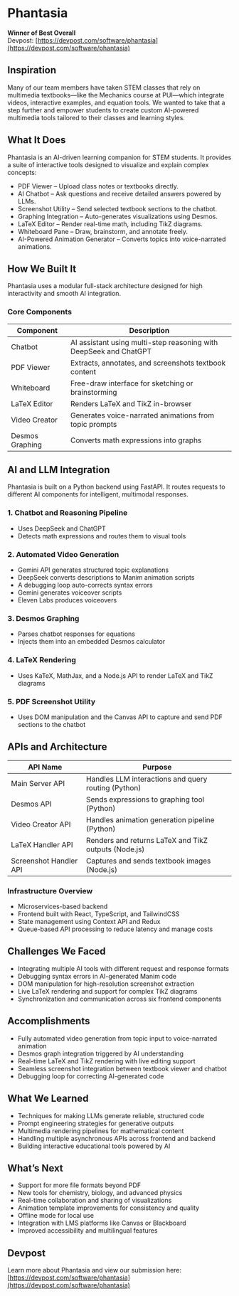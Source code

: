 # Phantasia

**Winner of Best Overall**  
Devpost: [https://devpost.com/software/phantasia](https://devpost.com/software/phantasia)

## Inspiration

Many of our team members have taken STEM classes that rely on multimedia textbooks—like the Mechanics course at PUI—which integrate videos, interactive examples, and equation tools. We wanted to take that a step further and empower students to create custom AI-powered multimedia tools tailored to their classes and learning styles.

## What It Does

Phantasia is an AI-driven learning companion for STEM students. It provides a suite of interactive tools designed to visualize and explain complex concepts:

- PDF Viewer – Upload class notes or textbooks directly.
- AI Chatbot – Ask questions and receive detailed answers powered by LLMs.
- Screenshot Utility – Send selected textbook sections to the chatbot.
- Graphing Integration – Auto-generates visualizations using Desmos.
- LaTeX Editor – Render real-time math, including TikZ diagrams.
- Whiteboard Pane – Draw, brainstorm, and annotate freely.
- AI-Powered Animation Generator – Converts topics into voice-narrated animations.

## How We Built It

Phantasia uses a modular full-stack architecture designed for high interactivity and smooth AI integration.

### Core Components

| Component        | Description                                                   |
|------------------|---------------------------------------------------------------|
| Chatbot          | AI assistant using multi-step reasoning with DeepSeek and ChatGPT |
| PDF Viewer       | Extracts, annotates, and screenshots textbook content         |
| Whiteboard       | Free-draw interface for sketching or brainstorming            |
| LaTeX Editor     | Renders LaTeX and TikZ in-browser                             |
| Video Creator    | Generates voice-narrated animations from topic prompts        |
| Desmos Graphing  | Converts math expressions into graphs                         |

## AI and LLM Integration

Phantasia is built on a Python backend using FastAPI. It routes requests to different AI components for intelligent, multimodal responses.

### 1. Chatbot and Reasoning Pipeline
- Uses DeepSeek and ChatGPT
- Detects math expressions and routes them to visual tools

### 2. Automated Video Generation
- Gemini API generates structured topic explanations
- DeepSeek converts descriptions to Manim animation scripts
- A debugging loop auto-corrects syntax errors
- Gemini generates voiceover scripts
- Eleven Labs produces voiceovers

### 3. Desmos Graphing
- Parses chatbot responses for equations
- Injects them into an embedded Desmos calculator

### 4. LaTeX Rendering
- Uses KaTeX, MathJax, and a Node.js API to render LaTeX and TikZ diagrams

### 5. PDF Screenshot Utility
- Uses DOM manipulation and the Canvas API to capture and send PDF sections to the chatbot

## APIs and Architecture

| API Name               | Purpose                                                     |
|------------------------|-------------------------------------------------------------|
| Main Server API        | Handles LLM interactions and query routing (Python)         |
| Desmos API             | Sends expressions to graphing tool (Python)                 |
| Video Creator API      | Handles animation generation pipeline (Python)              |
| LaTeX Handler API      | Renders and returns LaTeX and TikZ outputs (Node.js)        |
| Screenshot Handler API | Captures and sends textbook images (Node.js)                |

### Infrastructure Overview

- Microservices-based backend
- Frontend built with React, TypeScript, and TailwindCSS
- State management using Context API and Redux
- Queue-based API processing to reduce latency and manage costs

## Challenges We Faced

- Integrating multiple AI tools with different request and response formats
- Debugging syntax errors in AI-generated Manim code
- DOM manipulation for high-resolution screenshot extraction
- Live LaTeX rendering and support for complex TikZ diagrams
- Synchronization and communication across six frontend components

## Accomplishments

- Fully automated video generation from topic input to voice-narrated animation
- Desmos graph integration triggered by AI understanding
- Real-time LaTeX and TikZ rendering with live editing support
- Seamless screenshot integration between textbook viewer and chatbot
- Debugging loop for correcting AI-generated code

## What We Learned

- Techniques for making LLMs generate reliable, structured code
- Prompt engineering strategies for generative outputs
- Multimedia rendering pipelines for mathematical content
- Handling multiple asynchronous APIs across frontend and backend
- Building interactive educational tools powered by AI

## What’s Next

- Support for more file formats beyond PDF
- New tools for chemistry, biology, and advanced physics
- Real-time collaboration and sharing of visualizations
- Animation template improvements for consistency and quality
- Offline mode for local use
- Integration with LMS platforms like Canvas or Blackboard
- Improved accessibility and multilingual features

## Devpost

Learn more about Phantasia and view our submission here:  
[https://devpost.com/software/phantasia](https://devpost.com/software/phantasia)
